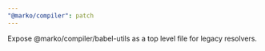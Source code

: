 ```yaml
---
"@marko/compiler": patch
---
```


Expose @marko/compiler/babel-utils as a top level file for legacy resolvers.
